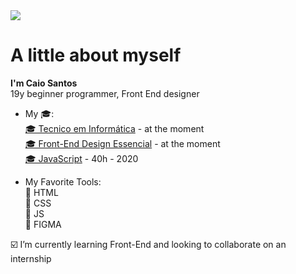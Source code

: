 <img src="https://github.com/xCaio/xCaio/blob/main/bannerCaiocompleta.jpg">
<h1>A little about myself</h1>

<p><strong>I'm Caio Santos</strong> <br> 19y beginner programmer, Front End designer</p>

- My 🎓: <br>
  <a href="https://epsa.com.br" target="_blank"> 🎓 Tecnico em Informática</a> - at the moment <br>
  <a href="https://www.udemy.com/course/front-end-essencial/" target="_blank"> 🎓 Front-End Design Essencial</a> - at the moment <br>
  <a href="https://www.cursoemvideo.com/course/javascript/" target="_blank"> 🎓 JavaScript</a> - 40h - 2020

- My Favorite Tools: <br>
  :blue_book: HTML<br>
  :blue_book: CSS<br>
  :blue_book: JS<br>
  :blue_book: FIGMA<br>

 :ballot_box_with_check: I’m currently learning Front-End and looking to collaborate on an internship
